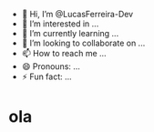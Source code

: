 - 👋 Hi, I’m @LucasFerreira-Dev
- 👀 I’m interested in ...
- 🌱 I’m currently learning ...
- 💞️ I’m looking to collaborate on ...
- 📫 How to reach me ...
- 😄 Pronouns: ...
- ⚡ Fun fact: ...

<!---
comentário 
--->

<h1>ola</h1>
